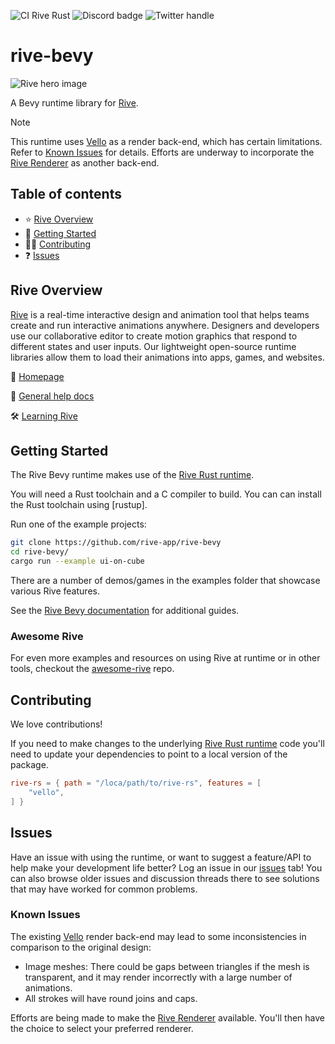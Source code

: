 ![CI Rive Rust](https://github.com/rive-app/rive-rs/actions/workflows/ci.yml/badge.svg)
![Discord badge](https://img.shields.io/discord/532365473602600965)
![Twitter handle](https://img.shields.io/twitter/follow/rive_app.svg?style=social&label=Follow)

# rive-bevy

![Rive hero image](https://cdn.rive.app/rive_logo_dark_bg.png)

A Bevy runtime library for [Rive](https://rive.app).

> [!NOTE]  
> This runtime uses [Vello](https://github.com/linebender/vello) as a render back-end, which has certain limitations. Refer to [Known Issues](#known-issues) for details. Efforts are underway to incorporate the [Rive Renderer](https://rive.app/renderer) as another back-end.

## Table of contents

- ⭐️ [Rive Overview](#rive-overview)
- 🚀 [Getting Started](#getting-started)
- 👨‍💻 [Contributing](#contributing)
- ❓ [Issues](#issues)

## Rive Overview

[Rive](https://rive.app) is a real-time interactive design and animation tool that helps teams
create and run interactive animations anywhere. Designers and developers use our collaborative
editor to create motion graphics that respond to different states and user inputs. Our lightweight
open-source runtime libraries allow them to load their animations into apps, games, and websites.

🏡 [Homepage](https://rive.app/)

📘 [General help docs](https://help.rive.app/)

🛠 [Learning Rive](https://rive.app/learn-rive/)

## Getting Started

The Rive Bevy runtime makes use of the [Rive Rust runtime](https://github.com/rive-app/rive-rs).

You will need a Rust toolchain and a C compiler to build. You can can install
the Rust toolchain using [rustup].

Run one of the example projects:

```bash
git clone https://github.com/rive-app/rive-bevy
cd rive-bevy/
cargo run --example ui-on-cube
```

There are a number of demos/games in the examples folder that showcase various Rive features.

See the [Rive Bevy documentation](https://help.rive.app/game-frameworks/bevy) for additional guides.

### Awesome Rive

For even more examples and resources on using Rive at runtime or in other tools, checkout the [awesome-rive](https://github.com/rive-app/awesome-rive) repo.

## Contributing

We love contributions!

If you need to make changes to the underlying [Rive Rust runtime](https://github.com/rive-app/rive-rs) code you'll need to update your dependencies to point to a local version of the package.

```TOML
rive-rs = { path = "/loca/path/to/rive-rs", features = [
    "vello",
] }
```

## Issues

Have an issue with using the runtime, or want to suggest a feature/API to help make your development
life better? Log an issue in our [issues](https://github.com/rive-app/rive-bevy/issues) tab! You
can also browse older issues and discussion threads there to see solutions that may have worked for
common problems.

### Known Issues

The existing [Vello](https://github.com/linebender/vello) render back-end may lead to some inconsistencies in comparison to the original design:

- Image meshes: There could be gaps between triangles if the mesh is transparent, and it may render incorrectly with a large number of animations.
- All strokes will have round joins and caps.

Efforts are being made to make the [Rive Renderer](https://rive.app/renderer) available. You'll then have the choice to select your preferred renderer.